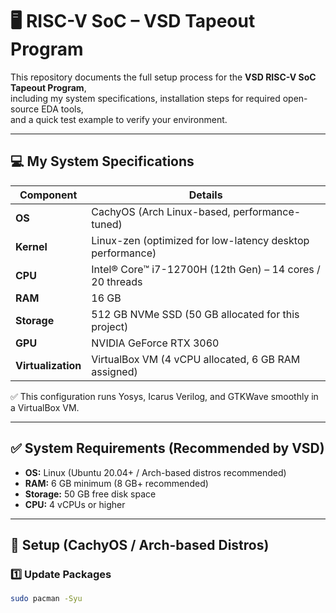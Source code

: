 # 🖥️ RISC-V SoC – VSD Tapeout Program  


This repository documents the full setup process for the **VSD RISC-V  SoC Tapeout Program**,  
including my system specifications, installation steps for required open-source EDA tools,  
and a quick test example to verify your environment.

---

## 💻 My System Specifications
| Component | Details |
|----------|---------|
| **OS** | CachyOS (Arch Linux-based, performance-tuned) |
| **Kernel** | Linux-zen (optimized for low-latency desktop performance) |
| **CPU** | Intel® Core™ i7-12700H (12th Gen) – 14 cores / 20 threads |
| **RAM** | 16 GB |
| **Storage** | 512 GB NVMe SSD (50 GB allocated for this project) |
| **GPU** | NVIDIA GeForce RTX 3060 |
| **Virtualization** | VirtualBox VM (4 vCPU allocated, 6 GB RAM assigned) |

✅ This configuration runs Yosys, Icarus Verilog, and GTKWave smoothly in a VirtualBox VM.

---

## ✅ System Requirements (Recommended by VSD)
- **OS:** Linux (Ubuntu 20.04+ / Arch-based distros recommended)  
- **RAM:** 6 GB minimum (8 GB+ recommended)  
- **Storage:** 50 GB free disk space  
- **CPU:** 4 vCPUs or higher  

---

## 🔧 Setup (CachyOS / Arch-based Distros)

### 1️⃣ Update Packages
```bash
sudo pacman -Syu
